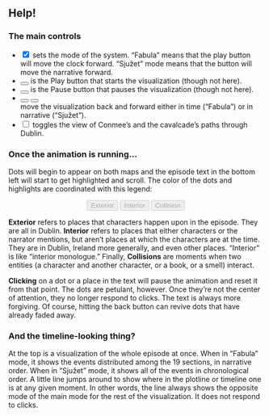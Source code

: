 ## Help!

### The main controls

<ul>
  <li>
    <input type="checkbox" checked data-toggle="toggle" data-on="Fabula" data-onstyle="info" data-off="Sjužet" data-offstyle="success"> 
    sets the mode of the system. “Fabula” means that the play button will move the clock forward. “Sjužet” mode means that the button will move the narrative forward.
  </li>
  <li>
    <button type="button" class="btn btn-info navbar-btn">
      <span class="glyphicon glyphicon-play"></span>
    </button> is the Play button that starts the visualization (though not here).
  </li>
  <li>
    <button type="button" class="btn btn-info navbar-btn">
      <span class="glyphicon glyphicon-pause"></span>
    </button> is the Pause button that pauses the visualization (though not here).
  </li>
  <li>
    <div class="btn-group">
      <button type="button" class="btn btn-info navbar-btn">
        <span class="glyphicon glyphicon-step-backward"></span>
      </button>
      <button type="button" class="btn btn-info navbar-btn">
        <span class="glyphicon glyphicon-step-forward"></span>
      </button>
    </div> move the visualization back and forward either in time (“Fabula”) or in narrative (“Sjužet”).
  </li>
  <li>
    <input type="checkbox" data-toggle="toggle" data-on="🇮🇪✝️ &amp; 🇬🇧🐴 " data-onstyle="primary" data-off="No Paths" data-offstyle="danger">
    toggles the view of Conmee’s and the cavalcade’s paths through Dublin.
  </li>
</ul>

### Once the animation is running…

Dots will begin to appear on both maps and the episode text in the bottom left
will start to get highlighted and scroll. The color of the dots and highlights
are coordinated with this legend:

<center>
  <div class="btn-group">
    <button class="btn legend legend-instance" disabled="disabled" id="legend_instance">Exterior</button> 
    <button class="btn legend legend-inset" disabled="disabled" id="legend_inset">Interior</button> 
    <button class="btn legend legend-collision" disabled="disabled" id="legend_collision">Collision</button> 
  </div>
</center>

**Exterior** refers to places that characters happen upon in the episode. They
are all in Dublin. **Interior** refers to places that either characters or
the narrator mentions, but aren’t places at which the characters are at the
time. They are in Dublin, Ireland more generally, and even other places.
“Interior” is like “interior monologue.” Finally, **Collisions** are
moments when two entities (a character and another character, or a book, or
a smell) interact.

**Clicking** on a dot or a place in the text will pause the animation and reset
it from that point. The dots are petulant, however. Once they’re not the
center of attention, they no longer respond to clicks. The text is always
more forgiving. Of course, hitting the back button can revive dots that
have already faded away.

### And the timeline-looking thing?

At the top is a visualization of the whole episode at once. When in “Fabula”
mode, it shows the events distributed among the 19 sections, in narrative
order. When in “Sjužet” mode, it shows all of the events in chronological
order. A little line jumps around to show where in the plotline or timeline one
is at any given moment. In other words, the line always shows the opposite mode
of the main mode for the rest of the visualization. It does not respond to clicks.

